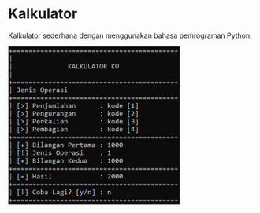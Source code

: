 # Kalkulator
<p>Kalkulator sederhana dengan menggunakan bahasa pemrograman Python.</p>
<img src="https://github.com/sikunyuk64/Kalkulator/blob/main/Screenshoot/Screenshot%20(238).png" width="348" height="322">
